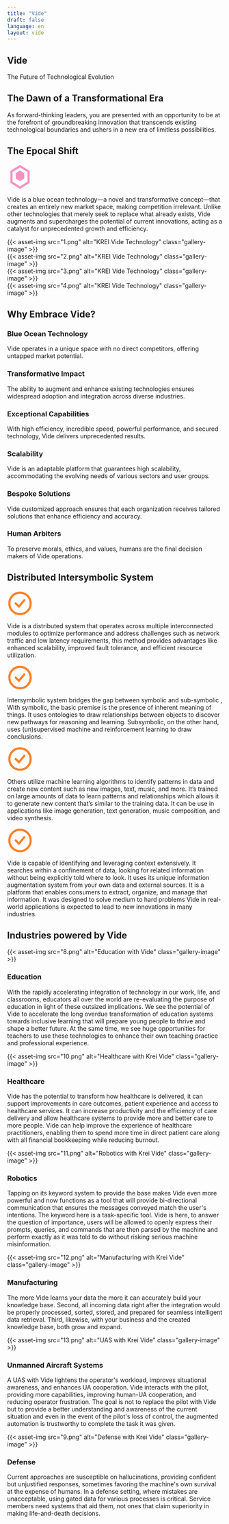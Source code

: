 ```yaml
---
title: "Vide"
draft: false
language: en
layout: vide
---
```

<div class="vide-wrapper">
  <!-- Hero Section -->
  <section class="hero-section1">
    <h1 class="hero-title1">Vide</h1>
    <p class="hero-subtitle1">The Future of Technological Evolution</p>
  </section>
 <!-- New Vision Section -->
<section class="vision-section">
  <div class="vision-container">
    <h2 class="vision-heading">The Dawn of a Transformational Era</h2>
    <div class="vision-card">
      <p class="vision-text">As forward-thinking leaders, you are presented with an opportunity to be at the forefront of groundbreaking innovation that transcends existing technological boundaries and ushers in a new era of limitless possibilities.</p>
    </div>
  </div>
</section>
<!-- Epocal Shift Section -->
<section class="epocal-section">
  <div class="epocal-container">
    <h2 class="epocal-heading">The Epocal Shift</h2>
    <div class="epocal-content">
      <div class="epocal-icon">
        <svg width="60" height="60" viewBox="0 0 24 24" fill="none" xmlns="http://www.w3.org/2000/svg">
          <path d="M12 2L20 7V17L12 22L4 17V7L12 2Z" stroke="#F492C2" stroke-width="2"/>
          <path d="M12 6L16 8.5V13.5L12 16L8 13.5V8.5L12 6Z" fill="#F492C2"/>
        </svg>
      </div>
      <p class="epocal-text"><span class="krei-vide">Vide</span> is a blue ocean technology—a novel and transformative concept—that creates an entirely new market space, making competition irrelevant. Unlike other technologies that merely seek to replace what already exists, Vide augments and supercharges the potential of current innovations, acting as a catalyst for unprecedented growth and efficiency.</p>
      </div>
    </div>
    </section>
  <!-- Image Gallery Section -->
  <div class="gallery-grid">
    <div class="gallery-item">
      {{< asset-img src="1.png" alt="KREI Vide Technology" class="gallery-image" >}}
    </div>
    <div class="gallery-item">
      {{< asset-img src="2.png" alt="KREI Vide Technology" class="gallery-image" >}}
    </div>
    <div class="gallery-item">
      {{< asset-img src="3.png" alt="KREI Vide Technology" class="gallery-image" >}}
    </div>
    <div class="gallery-item">
      {{< asset-img src="4.png" alt="KREI Vide Technology" class="gallery-image" >}}
    </div>
  </div>
    <!-- Feature Section -->
    <section class="feature-section">
      <h2 class="section-heading">Why Embrace Vide?</h2>
      <div class="feature-grid">
        <div class="feature-card">
          <h3>Blue Ocean Technology</h3>
          <p class="section-text">Vide operates in a unique space with no direct competitors, offering untapped market potential.</p>
        </div>
        <div class="feature-card">
          <h3>Transformative Impact</h3>
          <p class="section-text">The ability to augment and enhance existing technologies ensures widespread adoption and integration across diverse industries.</p>
        </div>
        <div class="feature-card">
          <h3>Exceptional Capabilities</h3>
          <p class="section-text">With high efficiency, incredible speed, powerful performance, and secured technology, Vide delivers unprecedented results.</p>
        </div>
        <div class="feature-card">
          <h3>Scalability</h3>
          <p class="section-text">Vide is an adaptable platform that guarantees high scalability, accommodating the evolving needs of various sectors and user groups.</p>
        </div>
        <div class="feature-card">
          <h3>Bespoke Solutions</h3>
          <p class="section-text">Vide customized approach ensures that each organization receives tailored solutions that enhance efficiency and accuracy.</p>
        </div>
        <div class="feature-card">
          <h3>Human Arbiters</h3>
          <p class="section-text">To preserve morals, ethics, and values, humans are the final decision makers of Vide operations.</p>
        </div>
      </div>
    </section>
  </section>
  <!-- Key Differentiators Section -->
  <section class="differentiators-section">
    <div class="differentiators-container">
      <h2 class="differentiators-heading">Distributed Intersymbolic System</h2>
      <div class="differentiators-content">
        <div class="differentiators-icon">
          <svg width="60" height="60" viewBox="0 0 24 24" fill="none" xmlns="http://www.w3.org/2000/svg">
            <circle cx="12" cy="12" r="10" stroke="#FD8128" stroke-width="2"/>
            <path d="M8 12L11 15L16 9" stroke="#FD8128" stroke-width="2" stroke-linecap="round" stroke-linejoin="round"/>
          </svg>
        </div>
        <p class="differentiators-text"><span class="krei-vide">Vide</span> is a distributed system that operates across multiple interconnected modules to optimize performance and address challenges such as network traffic and low latency requirements, this method provides advantages like enhanced scalability, improved fault tolerance, and efficient resource utilization.​</p>
      </div>
      <div class="differentiators-content">
        <div class="differentiators-icon">
          <svg width="60" height="60" viewBox="0 0 24 24" fill="none" xmlns="http://www.w3.org/2000/svg">
            <circle cx="12" cy="12" r="10" stroke="#FD8128" stroke-width="2"/>
            <path d="M8 12L11 15L16 9" stroke="#FD8128" stroke-width="2" stroke-linecap="round" stroke-linejoin="round"/>
          </svg>
        </div>
        <p class="differentiators-text">Intersymbolic system bridges the gap between <span class="krei-vide">symbolic</span> and <span class="krei-vide">sub-symbolic</span> , With symbolic, the basic premise is the presence of inherent meaning of things. It uses ontologies to draw relationships between objects to discover new pathways for reasoning and learning. Subsymbolic, on the other hand, uses (un)supervised machine and reinforcement learning to draw conclusions.​</p>
      </div>
      <div class="differentiators-content">
        <div class="differentiators-icon">
          <svg width="60" height="60" viewBox="0 0 24 24" fill="none" xmlns="http://www.w3.org/2000/svg">
            <circle cx="12" cy="12" r="10" stroke="#FD8128" stroke-width="2"/>
            <path d="M8 12L11 15L16 9" stroke="#FD8128" stroke-width="2" stroke-linecap="round" stroke-linejoin="round"/>
          </svg>
        </div>
        <p class="differentiators-text">Others utilize machine learning algorithms to identify patterns in data and create new content such as new images, text, music, and more. It’s trained on large amounts of data to learn patterns and relationships which allows it to generate new content that’s similar to the training data. It can be use in applications like image generation, text generation, music composition, and video synthesis.​</p>
      </div>
      <div class="differentiators-content">
        <div class="differentiators-icon">
          <svg width="60" height="60" viewBox="0 0 24 24" fill="none" xmlns="http://www.w3.org/2000/svg">
            <circle cx="12" cy="12" r="10" stroke="#FD8128" stroke-width="2"/>
            <path d="M8 12L11 15L16 9" stroke="#FD8128" stroke-width="2" stroke-linecap="round" stroke-linejoin="round"/>
          </svg>
        </div>
        <p class="differentiators-text"><span class="krei-vide">Vide</span> is capable of identifying and leveraging context extensively. It searches within a confinement of data, looking for related information without being explicitly told where to look. It uses its unique information augmentation system from your own data and external sources. It is a platform that enables consumers to extract, organize, and manage that information. It was designed to solve medium to hard problems Vide in real-world applications is expected to lead to new innovations in many industries.​</p>
      </div>
    </div>
  </section>
  <!-- Industries Resources Section -->
<section class="resources-section">
  <div class="container">
    <h2 class="section-heading">Industries powered by <span>Vide</span></h2>   
      <div class="resources-grid">
        <!-- Education Resource -->
        <div class="resource-card">
          <div class="resource-image">
          {{< asset-img src="8.png" alt="Education with Vide" class="gallery-image" >}}
          </div>
          <div class="resource-content">
            <h3 class="resource-title">Education</h3>
            <p class="resource-description">With the rapidly accelerating integration of technology in our work, life, and classrooms, educators all over the world are re-evaluating the purpose of education in light of these outsized implications. We see the potential of Vide to accelerate the long overdue transformation of education systems towards inclusive learning that will prepare young people to thrive and shape a better future. At the same time, we see huge opportunities for teachers to use these technologies to enhance their own teaching practice and professional experience.</p>
          </div>
        </div>     
        <!-- Healthcare Resource -->
        <div class="resource-card">
          <div class="resource-image">
          {{< asset-img src="10.png" alt="Healthcare with Krei Vide" class="gallery-image" >}}
          </div>
          <div class="resource-content">
            <h3 class="resource-title">Healthcare</h3>
            <p class="resource-description">Vide has the potential to transform how healthcare is delivered, it can support improvements in care outcomes, patient experience and access to healthcare services. It can increase productivity and the efficiency of care delivery and allow healthcare systems to provide more and better care to more people. Vide can help improve the experience of healthcare practitioners, enabling them to spend more time in direct patient care along with all financial bookkeeping while reducing burnout.</p>
          </div>
        </div>       
        <!-- Robotics Resource -->
        <div class="resource-card">
          <div class="resource-image">
          {{< asset-img src="11.png" alt="Robotics with Krei Vide" class="gallery-image" >}}
          </div>
          <div class="resource-content">
            <h3 class="resource-title">Robotics</h3>
            <p class="resource-description">Tapping on its keyword system to provide the base makes Vide even more powerful and now functions as a tool that will provide bi-directional communication that ensures the messages conveyed match the user's intentions. The keyword here is a task-specific tool. Vide is here, to answer the question of importance, users will be allowed to openly express their prompts, queries, and commands that are then parsed by the machine and perform exactly as it was told to do without risking serious machine misinformation.</p>
          </div>
        </div>      
        <!-- Manufacturing Resource -->
        <div class="resource-card">
          <div class="resource-image">
          {{< asset-img src="12.png" alt="Manufacturing with Krei Vide" class="gallery-image" >}}
          </div>
          <div class="resource-content">
            <h3 class="resource-title">Manufacturing</h3>
            <p class="resource-description">The more Vide learns your data the more it can accurately build your knowledge base. Second, all incoming data right after the integration would be properly processed, sorted, stored, and prepared for seamless intelligent data retrieval. Third, likewise, with your business and the created knowledge base, both grow and expand.</p>
          </div>
        </div>      
        <!-- UAS Resource -->
        <div class="resource-card">
          <div class="resource-image">
          {{< asset-img src="13.png" alt="UAS with Krei Vide" class="gallery-image" >}}
          </div>
          <div class="resource-content">
            <h3 class="resource-title">Unmanned Aircraft Systems</h3>
            <p class="resource-description">A UAS with Vide lightens the operator's workload, improves situational awareness, and enhances UA cooperation. Vide interacts with the pilot, providing more capabilities, improving human-UA cooperation, and reducing operator frustration. The goal is not to replace the pilot with Vide but to provide a better understanding and awareness of the current situation and even in the event of the pilot's loss of control, the augmented automation is trustworthy to complete the task it was given.</p>
          </div>
        </div>     
        <!-- Defense Resource -->
        <div class="resource-card">
          <div class="resource-image">
            {{< asset-img src="9.png" alt="Defense with Krei Vide" class="gallery-image" >}}
          </div>
          <div class="resource-content">
            <h3 class="resource-title">Defense</h3>
            <p class="resource-description">Current approaches are susceptible on hallucinations, providing confident but unjustified responses, sometimes favoring the machine's own survival at the expense of humans. In a defense setting, where mistakes are unacceptable, using gated data for various processes is critical. Service members need systems that aid them, not ones that claim superiority in making life-and-death decisions.</p>
          </div>
        </div>
      </div>
    </div>
  </section>
</div>